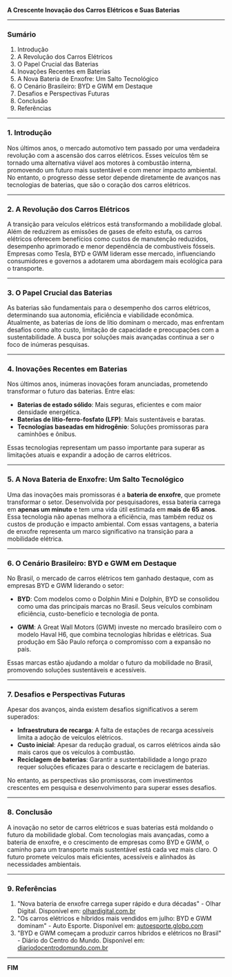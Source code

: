 **A Crescente Inovação dos Carros Elétricos e Suas Baterias**

---

### Sumário

1. Introdução
2. A Revolução dos Carros Elétricos
3. O Papel Crucial das Baterias
4. Inovações Recentes em Baterias
5. A Nova Bateria de Enxofre: Um Salto Tecnológico
6. O Cenário Brasileiro: BYD e GWM em Destaque
7. Desafios e Perspectivas Futuras
8. Conclusão
9. Referências

---

### 1. Introdução

Nos últimos anos, o mercado automotivo tem passado por uma verdadeira revolução com a ascensão dos carros elétricos. Esses veículos têm se tornado uma alternativa viável aos motores à combustão interna, promovendo um futuro mais sustentável e com menor impacto ambiental. No entanto, o progresso desse setor depende diretamente de avanços nas tecnologias de baterias, que são o coração dos carros elétricos.

---

### 2. A Revolução dos Carros Elétricos

A transição para veículos elétricos está transformando a mobilidade global. Além de reduzirem as emissões de gases de efeito estufa, os carros elétricos oferecem benefícios como custos de manutenção reduzidos, desempenho aprimorado e menor dependência de combustíveis fósseis. Empresas como Tesla, BYD e GWM lideram esse mercado, influenciando consumidores e governos a adotarem uma abordagem mais ecológica para o transporte.

---

### 3. O Papel Crucial das Baterias

As baterias são fundamentais para o desempenho dos carros elétricos, determinando sua autonomia, eficiência e viabilidade econômica. Atualmente, as baterias de íons de lítio dominam o mercado, mas enfrentam desafios como alto custo, limitação de capacidade e preocupações com a sustentabilidade. A busca por soluções mais avançadas continua a ser o foco de inúmeras pesquisas.

---

### 4. Inovações Recentes em Baterias

Nos últimos anos, inúmeras inovações foram anunciadas, prometendo transformar o futuro das baterias. Entre elas:

- **Baterias de estado sólido**: Mais seguras, eficientes e com maior densidade energética.
- **Baterias de lítio-ferro-fosfato (LFP)**: Mais sustentáveis e baratas.
- **Tecnologias baseadas em hidrogênio**: Soluções promissoras para caminhões e ônibus.

Essas tecnologias representam um passo importante para superar as limitações atuais e expandir a adoção de carros elétricos.

---

### 5. A Nova Bateria de Enxofre: Um Salto Tecnológico

Uma das inovações mais promissoras é a **bateria de enxofre**, que promete transformar o setor. Desenvolvida por pesquisadores, essa bateria carrega em **apenas um minuto** e tem uma vida útil estimada em **mais de 65 anos**. Essa tecnologia não apenas melhora a eficiência, mas também reduz os custos de produção e impacto ambiental. Com essas vantagens, a bateria de enxofre representa um marco significativo na transição para a mobilidade elétrica.

---

### 6. O Cenário Brasileiro: BYD e GWM em Destaque

No Brasil, o mercado de carros elétricos tem ganhado destaque, com as empresas BYD e GWM liderando o setor:

- **BYD**: Com modelos como o Dolphin Mini e Dolphin, BYD se consolidou como uma das principais marcas no Brasil. Seus veículos combinam eficiência, custo-benefício e tecnologia de ponta.

- **GWM**: A Great Wall Motors (GWM) investe no mercado brasileiro com o modelo Haval H6, que combina tecnologias híbridas e elétricas. Sua produção em São Paulo reforça o compromisso com a expansão no país.

Essas marcas estão ajudando a moldar o futuro da mobilidade no Brasil, promovendo soluções sustentáveis e acessíveis.

---

### 7. Desafios e Perspectivas Futuras

Apesar dos avanços, ainda existem desafios significativos a serem superados:

- **Infraestrutura de recarga**: A falta de estações de recarga acessíveis limita a adoção de veículos elétricos.
- **Custo inicial**: Apesar da redução gradual, os carros elétricos ainda são mais caros que os veículos à combustão.
- **Reciclagem de baterias**: Garantir a sustentabilidade a longo prazo requer soluções eficazes para o descarte e reciclagem de baterias.

No entanto, as perspectivas são promissoras, com investimentos crescentes em pesquisa e desenvolvimento para superar esses desafios.

---

### 8. Conclusão

A inovação no setor de carros elétricos e suas baterias está moldando o futuro da mobilidade global. Com tecnologias mais avançadas, como a bateria de enxofre, e o crescimento de empresas como BYD e GWM, o caminho para um transporte mais sustentável está cada vez mais claro. O futuro promete veículos mais eficientes, acessíveis e alinhados às necessidades ambientais.

---

### 9. Referências

1. "Nova bateria de enxofre carrega super rápido e dura décadas" - Olhar Digital. Disponível em: [olhardigital.com.br](https://olhardigital.com.br/2025/01/23/ciencia-e-espaco/nova-bateria-de-enxofre-carrega-super-rapido-e-dura-decadas/)
2. "Os carros elétricos e híbridos mais vendidos em julho: BYD e GWM dominam" - Auto Esporte. Disponível em: [autoesporte.globo.com](https://autoesporte.globo.com/setor-automotivo/mercado-automotivo/noticia/2024/08/os-carros-eletricos-e-hibridos-mais-vendidos-em-julho-byd-e-gwm-dominam.ghtml)
3. "BYD e GWM começam a produzir carros híbridos e elétricos no Brasil" - Diário do Centro do Mundo. Disponível em: [diariodocentrodomundo.com.br](https://www.diariodocentrodomundo.com.br/byd-e-gwm-comecam-a-produzir-carros-hibridos-e-eletricos-no-brasil/)

---

**FIM**

